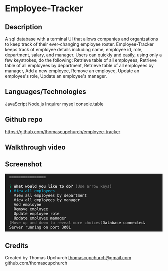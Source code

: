 # Employee-Tracker

## Description
A sql database with a terminal UI that allows companies and organizations to keep track of their ever-changing employee roster. Employee-Tracker keeps track of employee details including name, employee id, role, department, salary, and manager. Users can quickly and easily, using only a few keystrokes, do the following:
Retrieve table of all employees,
Retrieve table of all employees by department,
Retrieve table of all employees by manager,
Add a new employee,
Remove an employee,
Update an employee's role,
Update an employee's manager.

## Languages/Technologies
JavaScript
Node.js
Inquirer
mysql
console.table

## Github repo
https://github.com/thomascupchurch/employee-tracker

## Walkthrough video


## Screenshot
![screenshot](./assets/employee-tracker-screenshot.png)

## Credits
Created by Thomas Upchurch
thomascupchurch@gmail.com
github.com/thomascupchurch








